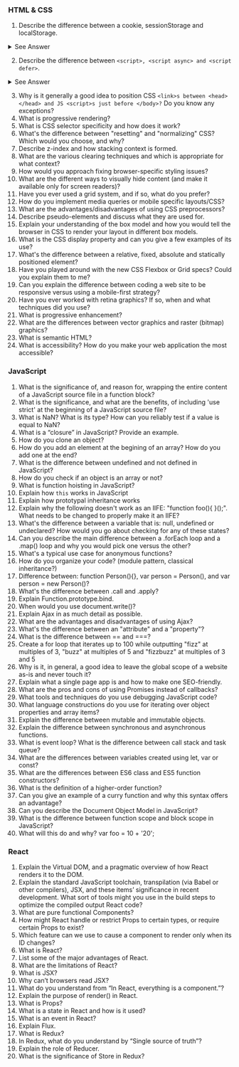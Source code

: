 ### HTML & CSS
1.	Describe the difference between a cookie, sessionStorage and localStorage.
<details>
  <summary>See Answer</summary>
  OK, LocalStorage as it's called it's local storage for your browsers, it can save up to 10MB, SessionStorage does the same, but as it's name saying, it's session based and will be deleted after closing your browser, also can save less than LocalStorage, like up to 5MB, but Cookies are very tiny data storing in your browser, that can save up 4KB and can be accessed through server or browser both.  <br> <br>
  
  ![cI5kT](https://user-images.githubusercontent.com/61361037/194374794-d80be0ed-46d7-430c-bb61-b6f26d4423f7.jpg)
  
</details>

2.	Describe the difference between `<script>, <script async> and <script defer>`.
<details>
  <summary>See Answer</summary>
  
  [Watch Video](https://www.youtube.com/watch?v=cCrfL84DkEk) <br>
  [Now Copy & Rephrase Answer](https://thisthat.dev/script-async-vs-script-defer/#:~:text=Differences,and%20resume%20parsing%20the%20document.&text=The%20defer%20script%2C%20on%20the,parser%20has%20completed%20its%20job.)
  
</details>

3.	Why is it generally a good idea to position CSS `<link>s between <head></head> and JS <script>s just before </body>?` Do you know any exceptions?
4.	What is progressive rendering?
5.	What is CSS selector specificity and how does it work?
6.	What's the difference between "resetting" and "normalizing" CSS? Which would you choose, and why?
7.	Describe z-index and how stacking context is formed.
8.	What are the various clearing techniques and which is appropriate for what context?
9.	How would you approach fixing browser-specific styling issues?
10.	What are the different ways to visually hide content (and make it available only for screen readers)?
11.	Have you ever used a grid system, and if so, what do you prefer?
12.	How do you implement media queries or mobile specific layouts/CSS?
13.	What are the advantages/disadvantages of using CSS preprocessors?
14.	Describe pseudo-elements and discuss what they are used for.
15.	Explain your understanding of the box model and how you would tell the browser in CSS to render your layout in different box models.
16.	What is the CSS display property and can you give a few examples of its use?
17.	What's the difference between a relative, fixed, absolute and statically positioned element?
18.	Have you played around with the new CSS Flexbox or Grid specs? Could you explain them to me?
19.	Can you explain the difference between coding a web site to be responsive versus using a mobile-first strategy?
20.	Have you ever worked with retina graphics? If so, when and what techniques did you use?
21.	What is progressive enhancement?
22.	What are the differences between vector graphics and raster (bitmap) graphics?
23.	What is semantic HTML?
24.	What is accessibility? How do you make your web application the most accessible?

### JavaScript
1. What is the significance of, and reason for, wrapping the entire content of a JavaScript source file in a function block?
2. What is the significance, and what are the benefits, of including 'use strict' at the beginning of a JavaScript source file?
3. What is NaN? What is its type? How can you reliably test if a value is equal to NaN?
4. What is a “closure” in JavaScript? Provide an example.
5. How do you clone an object?
6. How do you add an element at the begining of an array? How do you add one at the end?
7. What is the difference between undefined and not defined in JavaScript?
8. How do you check if an object is an array or not?
9. What is function hoisting in JavaScript?
10. Explain how `this` works in JavaScript
11. Explain how prototypal inheritance works
12. Explain why the following doesn't work as an IIFE: "function foo(){ }();". What needs to be changed to properly make it an IIFE?
13. What's the difference between a variable that is: null, undefined or undeclared? How would you go about checking for any of these states?
14. Can you describe the main difference between a .forEach loop and a .map() loop and why you would pick one versus the other?
15. What's a typical use case for anonymous functions?
16. How do you organize your code? (module pattern, classical inheritance?)
17. Difference between: function Person(){}, var person = Person(), and var person = new Person()?
18. What's the difference between .call and .apply?
19. Explain Function.prototype.bind.
20. When would you use document.write()?
21. Explain Ajax in as much detail as possible.
22. What are the advantages and disadvantages of using Ajax?
23. What's the difference between an "attribute" and a "property"?
24. What is the difference between == and ===?
25. Create a for loop that iterates up to 100 while outputting "fizz" at multiples of 3, "buzz" at multiples of 5 and "fizzbuzz" at multiples of 3 and 5
26. Why is it, in general, a good idea to leave the global scope of a website as-is and never touch it?
27. Explain what a single page app is and how to make one SEO-friendly.
28. What are the pros and cons of using Promises instead of callbacks?
29. What tools and techniques do you use debugging JavaScript code?
30. What language constructions do you use for iterating over object properties and array items?
31. Explain the difference between mutable and immutable objects.
32. Explain the difference between synchronous and asynchronous functions.
33. What is event loop? What is the difference between call stack and task queue?
34. What are the differences between variables created using let, var or const?
35. What are the differences between ES6 class and ES5 function constructors?
36. What is the definition of a higher-order function?
37. Can you give an example of a curry function and why this syntax offers an advantage?
38. Can you describe the Document Object Model in JavaScript?
39. What is the difference between function scope and block scope in JavaScript?
40. What will this do and why? var foo = 10 + '20';

### React
1.	Explain the Virtual DOM, and a pragmatic overview of how React renders it to the DOM.
2.	Explain the standard JavaScript toolchain, transpilation (via Babel or other compilers), JSX, and these items’ significance in recent development. What sort of tools might you use in the build steps to optimize the compiled output React code?
3.	What are pure functional Components?
4.	How might React handle or restrict Props to certain types, or require certain Props to exist?
5.	Which feature can we use to cause a component to render only when its ID changes?
6.	What is React?
7.	List some of the major advantages of React.
8.	What are the limitations of React?
9.	What is JSX?
10.	Why can’t browsers read JSX?
11.	What do you understand from “In React, everything is a component.”?
12.	Explain the purpose of render() in React.
13.	What is Props?
14.	What is a state in React and how is it used?
15.	What is an event in React?
16.	Explain Flux.
17.	What is Redux?
18.	In Redux, what do you understand by “Single source of truth”?
19.	Explain the role of Reducer.
20.	What is the significance of Store in Redux?
